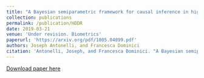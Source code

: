 ```yaml
---
title: "A Bayesian semiparametric framework for causal inference in high-dimensional data"
collection: publications
permalink: /publication/HDDR
date: 2019-03-21
venue: 'Under revision. Biometrics'
paperurl: 'https://arxiv.org/pdf/1805.04899.pdf'
authors: Joseph Antonelli, and Francesca Dominici
citation: 'Antonelli, Joseph, and Francesca Dominici. "A Bayesian semiparametric framework for causal inference in high-dimensional data." arXiv preprint arXiv:1805.04899 (2019).'
---
```


[Download paper here](https://arxiv.org/pdf/1805.04899.pdf)
